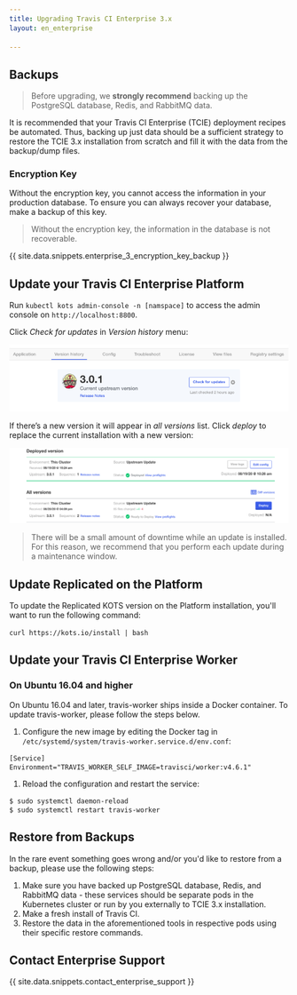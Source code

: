 ```yaml
---
title: Upgrading Travis CI Enterprise 3.x
layout: en_enterprise

---
```


## Backups

> Before upgrading, we **strongly recommend** backing up the PostgreSQL database, Redis, and RabbitMQ data.

It is recommended that your Travis CI Enterprise (TCIE) deployment recipes be automated. Thus, backing up just data should be a sufficient strategy to restore the TCIE 3.x installation from scratch and fill it with the data from the backup/dump files.

### Encryption Key

Without the encryption key, you cannot access the information in your production database. To ensure you can always recover your database, make a backup of this key.

> Without the encryption key, the information in the database is not recoverable.

{{ site.data.snippets.enterprise_3_encryption_key_backup }}

## Update your Travis CI Enterprise Platform

Run `kubectl kots admin-console -n [namspace]` to access the admin console on `http://localhost:8800`.

Click *Check for updates* in *Version history* menu:

![Check for updates](/images/tcie-3.x-check-updates.png)

If there’s a new version it will appear in *all versions* list. Click *deploy* to replace the current installation with a new version:

![All versions](/images/tcie-3.x-list-of-versions.png)

> There will be a small amount of downtime while an update is installed. For this reason, we recommend that you perform each update during a maintenance window.

## Update Replicated on the Platform

To update the Replicated KOTS version on the Platform installation, you'll want to run
the following command:

`curl https://kots.io/install | bash`


## Update your Travis CI Enterprise Worker

### On Ubuntu 16.04 and higher

On Ubuntu 16.04 and later, travis-worker ships inside a Docker container. To update travis-worker, please follow the steps below.

  1. Configure the new image by editing the Docker tag in `/etc/systemd/system/travis-worker.service.d/env.conf`:
  ```
  [Service]
  Environment="TRAVIS_WORKER_SELF_IMAGE=travisci/worker:v4.6.1"
  ```
  1. Reload the configuration and restart the service:
  ```
  $ sudo systemctl daemon-reload
  $ sudo systemctl restart travis-worker
  ```

## Restore from Backups

In the rare event something goes wrong and/or you'd like to restore from a backup, please use the following steps:

1. Make sure you have backed up PostgreSQL database, Redis, and RabbitMQ data - these services should be separate pods in the Kubernetes cluster or run by you externally to TCIE 3.x installation.
2. Make a fresh install of Travis CI.
3. Restore the data in the aforementioned tools in respective pods using their specific restore commands.

## Contact Enterprise Support

{{ site.data.snippets.contact_enterprise_support }}
